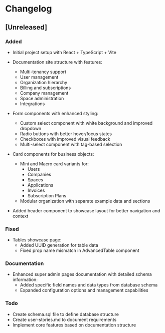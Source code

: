 # Changelog

## [Unreleased]

### Added
- Initial project setup with React + TypeScript + Vite
- Documentation site structure with features:
  - Multi-tenancy support
  - User management
  - Organization hierarchy
  - Billing and subscriptions
  - Company management
  - Space administration
  - Integrations
- Form components with enhanced styling:
  - Custom select component with white background and improved dropdown
  - Radio buttons with better hover/focus states
  - Checkboxes with improved visual feedback
  - Multi-select component with tag-based selection
- Card components for business objects:
  - Mini and Macro card variants for:
    - Users
    - Companies
    - Spaces
    - Applications
    - Invoices
    - Subscription Plans
  - Modular organization with separate example data and sections

- Added header component to showcase layout for better navigation and context
### Fixed
- Tables showcase page:
  - Added UUID generation for table data
  - Fixed prop name mismatch in AdvancedTable component

### Documentation
- Enhanced super admin pages documentation with detailed schema information:
  - Added specific field names and data types from database schema
  - Expanded configuration options and management capabilities

### Todo
- Create schema.sql file to define database structure
- Create user-stories.md to document requirements
- Implement core features based on documentation structure